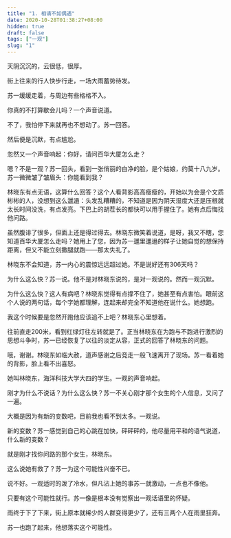 ```yaml
---
title: "1. 相请不如偶遇"
date: 2020-10-28T01:38:27+08:00
hidden: true
draft: false
tags: ["一观"]
slug: "1"
---
```


天阴沉沉的，云很低，很厚。

街上往来的行人快步行走，一场大雨蓄势待发。

苏一缓缓走着，与周边有些格格不入。

你真的不打算歇会儿吗？一个声音说道。

不了，我怕停下来就再也不想动了。苏一回答。

然后便是沉默，有点尴尬。

忽然又一个声音响起：你好，请问百华大厦怎么走？

嗯？不是一观？苏一回头，看到一张俏丽的白净的脸，是个姑娘，约莫十八九岁。苏一微微皱了皱眉头：你能看到我？

林晓东有点无语，这算什么回答？这个人看背影高高瘦瘦的，开始以为会是个文质彬彬的人，没想到这么邋遢：头发乱糟糟的，不知道是因为阴天湿度大还是压根就太长时间没洗，有点发亮。下巴上的胡茬长的都快可以用手握住了。她有点后悔找他问路。

虽然腹诽了很多，但面上还是得过得去。林晓东微笑着说道，是呀，我又不瞎，您知道百华大厦怎么走吗？她用上了您，因为苏一邋里邋遢的样子让她自觉的想保持距离，但又不能立刻撒腿就跑——那太失礼了。

林晓东不会知道，苏一内心的震惊远远超过她。不是说好还有306天吗？

为什么这么快？苏一说。他不是对林晓东说的，是对一观说的。然而一观沉默。

为什么这么快？这人有病吧？林晓东觉得有点撑不住了，她甚至有点害怕。眼前这个人说的两句话，每个字她都理解，连起来却完全不知道他在说什么。她想跑。

我这个时候要是忽然开跑他应该追不上吧？林晓东心里想着。

往前直走200米，看到红绿灯往左转就是了。正当林晓东在为跑与不跑进行激烈的思想斗争时，苏一已经恢复了以往的淡定从容，正式的回答了林晓东的问题。

哦，谢谢。林晓东如临大赦，道声感谢之后竞走一般飞速离开了现场。苏一看着她的背影，脸上看不出喜怒。

她叫林晓东，海洋科技大学大四的学生。一观的声音响起。

刚才为什么不说话？为什么这么快？苏一不关心刚才那个女生的个人信息，又问了一遍。

大概是因为有新的变数吧，目前我也看不到太多。一观说。

新的变数？苏一感觉到自己的心跳在加快，砰砰砰的，他尽量用平和的语气说道，什么新的变数？

就是刚才找你问路的那个女生，林晓东。

这么说她有救了？苏一为这个可能性兴奋不已。

说不好。一观适时的泼了冷水，但凡沾上她的事苏一就激动，一点也不像他。

只要有这个可能性就行。苏一像是根本没有觉察出一观话语里的怀疑。

雨终于下了下来，街上原本就稀少的人群变得更少了，还有三两个人在雨里狂奔。

苏一也跑了起来，他想落实这个可能性。